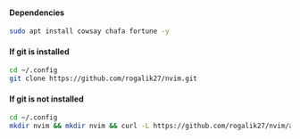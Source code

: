 #### Dependencies

```bash
sudo apt install cowsay chafa fortune -y
```

#### If git is installed 
```bash
cd ~/.config
git clone https://github.com/rogalik27/nvim.git
```

#### If git is not installed 
```bash
cd ~/.config
mkdir nvim && mkdir nvim && curl -L https://github.com/rogalik27/nvim/archive/refs/heads/main.tar.gz | tar -xz --strip-components=1 -C nvim
```
